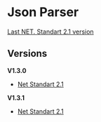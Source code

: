 # Json Parser
[Last NET. Standart 2.1 version](https://github.com/GFroze8388/JSON-parser-c-sharp/blob/main/build/v1.3.0/NET.%20Standart%202.1/v1.3.0.zip)

## Versions
**V1.3.0**  
+ [Net Standart 2.1](https://github.com/GFroze8388/JSON-parser-c-sharp/blob/main/build/v1.3.0/NET.%20Standart%202.1/v1.3.0.zip)

**V1.3.1**
+ [Net Standart 2.1](https://github.com/GFroze8388/JSON-parser-c-sharp/blob/main/build/v1.3.0/NET.%20Standart%202.1/v1.3.0.zip)
